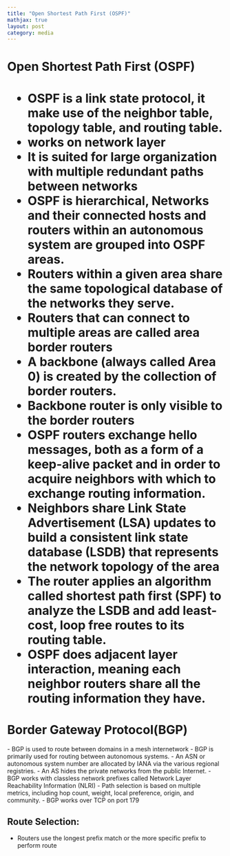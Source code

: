 ```yaml
---
title: "Open Shortest Path First (OSPF)"
mathjax: true
layout: post
category: media
---
```

<h1>Open Shortest Path First (OSPF) <h1>

- OSPF is a link state protocol, it make use of the neighbor table, topology table, and routing table.
- works on network layer
- It is suited for large organization with multiple redundant paths between networks
- OSPF is hierarchical, Networks and their connected hosts and routers within an autonomous system are grouped into OSPF areas. 
- Routers within a given area share the same topological database of the networks they serve.
- Routers that can connect to multiple areas are called area border routers
- A backbone (always called Area 0) is created by the collection of border routers.
- Backbone router is only visible to the border routers 
- OSPF routers exchange hello messages, both as a form of a keep-alive packet and in order to acquire neighbors with which to exchange routing information. 
- Neighbors share Link State Advertisement (LSA) updates to build a consistent link state database (LSDB) that represents the network topology of the area
- The router applies an algorithm called shortest path first (SPF) to analyze the LSDB and add least-cost, loop free routes to its routing table.
- OSPF does adjacent layer interaction, meaning each neighbor routers share all the routing information they have.

<h1>Border Gateway Protocol(BGP)</h1>
- BGP is used to route between domains in a mesh internetwork
- BGP is primarily used for routing between autonomous systems.
- An ASN or autonomous system number are allocated by IANA via the various regional registries.
- An AS hides the private networks from the public Internet. 
- BGP works with classless network prefixes called Network Layer Reachability Information (NLRI)
- Path selection is based on multiple metrics, including hop count, weight, local preference, origin, and community. 
- BGP works over TCP on port 179

<h2>Route Selection:</h2>

- Routers use the longest prefix match or the more specific prefix to perform route